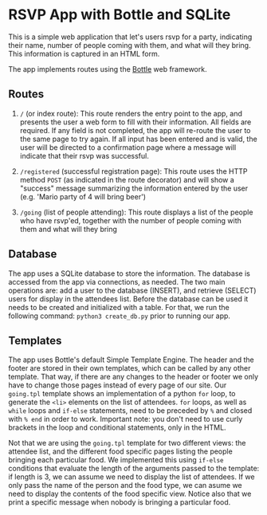 # RSVP App with Bottle and SQLite

This is a simple web application that let's users rsvp for a party, indicating their name, number of people coming with them, and what will they bring. This information is captured in an HTML form.

The app implements routes using the [Bottle](https://bottlepy.org) web framework. 

## Routes

1. `/` (or index route): This route renders the entry point to the app, and presents the user a web form to fill with their information. All fields are required. If any field is not completed, the app will re-route the user to the same page to try again. If all input has been entered and is valid, the user will be directed to a confirmation page where a message will indicate that their rsvp was successful.

2. `/registered` (successful registration page): This route uses the HTTP method `POST` (as indicated in the route decorator) and will show a "success" message  summarizing the information entered by the user (e.g. 'Mario party of 4 will bring beer')

3. `/going` (list of people attending): This route displays a list of the people who have rsvp'ed, together with the number of people coming with them and what will they bring

## Database

The app uses a SQLite database to store the information. The database is accessed from the app via connections, as needed. The two main operations are: add a user to the database (INSERT), and retrieve (SELECT) users for display in the attendees list. Before the database can be used it needs to be created and initialized with a table. For that, we run the following command: `python3 create_db.py` prior to running our app.

## Templates

The app uses Bottle's default Simple Template Engine. The header and the footer are stored in their own templates, which can be called by any other template. That way, if there are any changes to the header or footer we only have to change those pages instead of every page of our site. Our `going.tpl` template shows an implementation of a python `for` loop, to generate the `<li>` elements on the list of attendees. `for` loops, as well as `while` loops and `if-else` statements, need to be preceded by `%` and closed with `% end` in order to work. Important note: you don't need to use curly brackets in the loop and conditional statements, only in the HTML.

Not that we are using the `going.tpl` template for two different views: the attendee list, and the different food specific pages listing the people bringing each particular food. We implemented this using `if-else` conditions that evaluate the length of the arguments passed to the template: if length is 3, we can assume we need to display the list of attendees. If we only pass the name of the person and the food type, we can asume we need to display the contents of the food specific view. Notice also that we print a specific message when nobody is bringing a particular food.